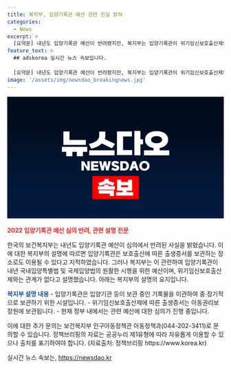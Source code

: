 ```yaml
---
title: 복지부, 입양기록관 예산 관련 진실 밝혀
categories:
  - News
excerpt: >
  [요약문] 내년도 입양기록관 예산이 반려됐지만, 복지부는 입양기록관이 위기임신보호출산제와는 무관하며, 입양기록을 중장기적으로 보관하는 시설이라 설명했다. 관련 예산은 현재 정부 내 심의 중이며, 보건복지부 인구아동정책관에 문의할 수 있다. (150자)
feature_text: >
  ## adskorea 실시간 뉴스 속보입니다.

  [요약문] 내년도 입양기록관 예산이 반려됐지만, 복지부는 입양기록관이 위기임신보호출산제와는 무관하며, 입양기록을 중장기적으로 보관하는 시설이라 설명했다. 관련 예산은 현재 정부 내 심의 중이며, 보건복지부 인구아동정책관에 문의할 수 있다. (150자)
image: '/assets/img/newsdao_breakingnews.jpg'
---
```


<p><img src="/assets/img/newsdao_breakingnews.jpg" alt="adskorea 속보" /></p>

<p><b><span style="color: #ee2323;">2022 입양기록관 예산 심의 반려, 관련 설명 전문</span></b></p>

<p>한국의 보건복지부는 내년도 입양기록관 예산이 심의에서 반려된 사실을 밝혔습니다. 이에 대한 복지부의 설명에 따르면 입양기록관은 보호출산에 따른 출생증서를 보관하는 장소로도 이용될 수 있다고 지적하였습니다. 그러나 복지부는 이 관련하여 입양기록관이 내년 국내입양특별법 및 국제입양법의 원활한 시행을 위한 예산이며, 위기임신보호출산제와는 관계가 없다고 설명했습니다. 아래는 복지부의 설명의 요지입니다.</p>

<p><b><span style="color: #1a5490;">복지부 설명 내용</span></b>
- 입양기록관은 입양기관 등이 보관 중인 기록물을 이관하여 중·장기적으로 보관하기 위한 시설입니다.
- 위기임신보호출산제에 따른 출생증서는 아동권리보장원에 보관됩니다.
- 현재 정부 내에서는 관련 예산에 대한 심의가 진행 중입니다.</p>

<p>이에 대한 추가 문의는 보건복지부 인구아동정책관 아동정책과(044-202-3411)로 문의할 수 있습니다. 정책브리핑의 자료는 공공누리 제1유형에 따라 자유롭게 이용할 수 있으나 출처를 표기하여야 합니다. (자료출처: 정책브리핑 https://www.korea.kr)</p>
실시간 뉴스 속보는, <a href="https://newsdao.kr" rel="dofollow">https://newsdao.kr</a>


